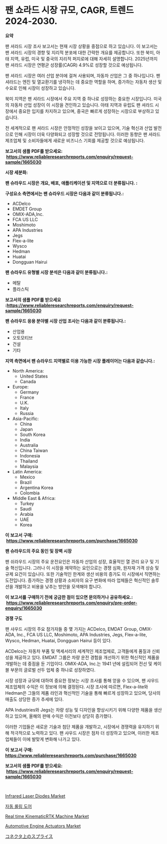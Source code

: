 <p><h1>팬 쇼라드 시장 규모, CAGR, 트렌드 2024-2030.</h1></p><p><strong>요약</strong></p>
<p><p>팬 셔라드 시장 조사 보고서는 현재 시장 상황을 중점으로 하고 있습니다. 이 보고서는 팬 셔라드 시장의 경향 및 지리적 분포에 대한 간략한 개요를 제공합니다. 또한 북미, 아태 지역, 유럽, 미국 및 중국의 지리적 퍼지로에 대해 자세히 설명합니다. 2025년까지 팬 셔라드 시장은 연평균 성장률(CAGR) 4.9%로 성장할 것으로 예상됩니다.</p><p>팬 셔라드 시장은 여러 산업 분야에 걸쳐 사용되며, 자동차 산업은 그 중 하나입니다. 팬 셔라드는 엔진 및 열교환기를 냉각하는 데 중요한 역할을 하며, 증가하는 자동차 생산 및 수요로 인해 시장이 성장하고 있습니다.</p><p>북미 지역은 팬 셔라드 시장에서 주요 지역 중 하나로 성장하는 중요한 시장입니다. 미국의 자동차 산업 성장이 이 시장을 견인하고 있습니다. 아태 지역과 유럽도 팬 셔라드 시장에서 중요한 입지를 차지하고 있으며, 중국은 빠르게 성장하는 시장으로 부상하고 있습니다.</p><p>전 세계적으로 팬 셔라드 시장은 안정적인 성장을 보이고 있으며, 기술 혁신과 산업 발전으로 인해 시장이 더욱 다양화되고 성장할 것으로 전망됩니다. 이러한 동향은 팬 셔라드 제조업체 및 소비자들에게 새로운 비즈니스 기회를 제공할 것으로 예상됩니다.</p></p>
<p><strong>보고서의 샘플 PDF를 받으세요: &nbsp;<a href="https://www.reliableresearchreports.com/enquiry/request-sample/1665030">https://www.reliableresearchreports.com/enquiry/request-sample/1665030</a></strong></p>
<p><strong>시장 세분화:</strong></p>
<p><strong> 팬 슈라우드 시장은 개요, 배포, 애플리케이션 및 지역으로 더 분류됩니다. :</strong></p>
<p><strong>구성요소 측면에서는 팬 슈라우드 시장은 다음과 같이 분류됩니다.:</strong></p>
<p><ul><li>ACDelco</li><li>EMDET Group</li><li>OMIX-ADA,Inc.</li><li>FCA US LLC</li><li>Moshimoto</li><li>APA Industries</li><li>Jegs</li><li>Flex-a-lite</li><li>Wysco</li><li>Hedman</li><li>Huatai</li><li>Dongguan Hairui</li></ul></p>
<p><strong> 팬 슈라우드 유형별 시장 분석은 다음과 같이 분류됩니다.:</strong></p>
<p><ul><li>메탈</li><li>플라스틱</li></ul></p>
<p><strong>보고서의 샘플 PDF를 받으세요 :<a href="https://www.reliableresearchreports.com/enquiry/request-sample/1665030">https://www.reliableresearchreports.com/enquiry/request-sample/1665030</a></strong></p>
<p><strong> 팬 슈라우드 응용 분야별 시장 산업 조사는 다음과 같이 분류됩니다.:</strong></p>
<p><ul><li>산업용</li><li>오토모티브</li><li>건설</li><li>기타</li></ul></p>
<p><strong>지역 측면에서 팬 슈라우드 지역별로 이용 가능한 시장 플레이어는 다음과 같습니다.:</strong></p>
<p><ul>
    <li>
        North America:
        <ul>
            <li>United States</li>
            <li>Canada</li>
        </ul>
    </li>
    <li>
        Europe:
        <ul>
            <li>Germany</li>
            <li>France</li>
            <li>U.K.</li>
            <li>Italy</li>
            <li>Russia</li>
        </ul>
    </li>
    <li>
        Asia-Pacific:
        <ul>
            <li>China</li>
            <li>Japan</li>
            <li>South Korea</li>
            <li>India</li>
            <li>Australia</li>
            <li>China Taiwan</li>
            <li>Indonesia</li>
            <li>Thailand</li>
            <li>Malaysia</li>
        </ul>
    </li>
    <li>
        Latin America:
        <ul>
            <li>Mexico</li>
            <li>Brazil</li>
            <li>Argentina Korea</li>
            <li>Colombia</li>
        </ul>
    </li>
    <li>
        Middle East & Africa:
        <ul>
            <li>Turkey</li>
            <li>Saudi</li>
            <li>Arabia</li>
            <li>UAE</li>
            <li>Korea</li>
        </ul>
    </li>
    </ul></p>
<p><strong>이 보고서 구매: &nbsp;<a href="https://www.reliableresearchreports.com/purchase/1665030">https://www.reliableresearchreports.com/purchase/1665030</a></strong></p>
<p><strong>팬 슈라우드의 주요 동인 및 장벽 시장</strong></p>
<p><p>팬 쉬라우드 시장의 주요 운전요인은 자동차 산업의 성장, 효율적인 열 관리 요구 및 기술 혁신입니다. 그러나 이 시장을 제약하는 요인으로는 경쟁 심화, 원자재 가격 상승 및 규제 요건이 있습니다. 또한 기술적인 한계와 생산 비용의 증가도 이 시장에서 직면하는 도전입니다. 증가하는 경쟁 상황과 소비자의 요구 변화에 따라 업체들은 혁신적인 솔루션을 개발하고 비용을 낮추는 방안을 모색해야 합니다.</p></p>
<p><strong>이 보고서를 구매하기 전에 궁금한 점이 있으면 문의하거나 공유하세요.: &nbsp;<a href="https://www.reliableresearchreports.com/enquiry/pre-order-enquiry/1665030">https://www.reliableresearchreports.com/enquiry/pre-order-enquiry/1665030</a></strong></p>
<p><strong>경쟁 구도</strong></p>
<p><p>팬 샤우드 시장의 주요 참가자들 중 몇 가지는 ACDelco, EMDAT Group, OMIX-ADA, Inc., FCA US LLC, Moshimoto, APA Industries, Jegs, Flex-a-lite, Wysco, Hedman, Huatai, Dongguan Hairui 등이 있다. </p><p>ACDelco는 자동차 부품 및 액세서리의 세계적인 제조업체로, 고객들에게 품질과 신뢰성을 제공하고 있다. EMDAT 그룹은 차량 운전 경험을 개선하기 위한 혁신적인 제품을 개발하는 데 중점을 둔 기업이다. OMIX-ADA, Inc.는 1941 년에 설립되어 전선 및 케이블 부문의 글로벌 선두 업체 중 하나로 성장하였다. </p><p>시장 성장과 규모에 대하여 중요한 정보는 시장 조사를 통해 얻을 수 있으며, 팬 샤우드 제조업체의 수익은 이 정보에 의해 결정된다. 시장 조사에 따르면, Flex-a-lite와 Hedman은 그들의 제품 라인과 혁신적인 기술을 통해 빠르게 성장하고 있으며, 당사의 매출도 상당한 증가 추세에 있다. </p><p>APA Industries와 Jegs는 차량 성능 및 디자인을 향상시키기 위해 다양한 제품을 생산하고 있으며, 올해의 판매 수익은 이전보다 상당히 증가했다. </p><p>이러한 기업들은 새로운 기술과 첨단 제품을 개발하고, 시장에서 경쟁력을 유지하기 위해 적극적으로 노력하고 있다. 팬 샤우드 시장은 점차 더 성장하고 있으며, 이러한 제조업체들이 이에 발맞게 변화해 나가고 있다.</p></p>
<p><strong>이 보고서 구매: &nbsp; <a href="https://www.reliableresearchreports.com/purchase/1665030">https://www.reliableresearchreports.com/purchase/1665030</a></strong></p>
<p><strong>보고서의 샘플 PDF를 받으세요: &nbsp;<a href="https://www.reliableresearchreports.com/enquiry/request-sample/1665030">https://www.reliableresearchreports.com/enquiry/request-sample/1665030</a></strong><strong></strong></p>
<p>&nbsp;</p>
<p><p><a href="https://github.com/gulaimolin/Market-Research-Report-List-3/blob/main/infrared-laser-diodes-market.md">Infrared Laser Diodes Market</a></p><p><a href="https://medium.com/@vlcostes/2024%EB%85%84%EB%B6%80%ED%84%B0-2031%EB%85%84%EA%B9%8C%EC%A7%80%EC%9D%98-%EC%9E%90%EB%8F%99-%EB%A1%A4%EB%A7%81-%EB%8F%84%EC%96%B4-%EC%8B%9C%EC%9E%A5-%EB%B6%84%EC%84%9D-%EB%B0%8F-%EA%B7%9C%EB%AA%A8-%EC%98%88%EC%B8%A1-741e0b38d7a6">자동 롤링 도어</a></p><p><a href="https://github.com/mauripalmi/Market-Research-Report-List-2/blob/main/real-time-kinematicrtk-machine-market.md">Real time KinematicRTK Machine Market</a></p><p><a href="https://issuu.com/reportprime-2/docs/automotive-engine-actuators-market-size-2030.pptx">Automotive Engine Actuators Market</a></p><p><a href="https://medium.com/@cielostamm/%E3%82%B9%E3%83%97%E3%83%A9%E3%82%A4%E3%82%B9%E3%82%AA%E3%83%B3%E3%82%B3%E3%83%8D%E3%82%AF%E3%82%BF%E5%B8%82%E5%A0%B4%E3%81%AE%E3%83%88%E3%83%AC%E3%83%B3%E3%83%89%E3%81%A8%E5%B8%82%E5%A0%B4%E5%88%86%E6%9E%90%E4%BA%88%E6%B8%AC%E3%81%AF-2024%E5%B9%B4%E3%81%8B%E3%82%892031%E5%B9%B4%E3%81%BE%E3%81%A7%E3%81%AB%E8%A1%8C%E3%82%8F%E3%82%8C%E3%82%8B%E3%81%A8%E4%BA%88%E6%83%B3%E3%81%95%E3%82%8C%E3%81%A6%E3%81%84%E3%81%BE%E3%81%99-1a6ba0e58412">コネクタ上のスプライス</a></p></p>